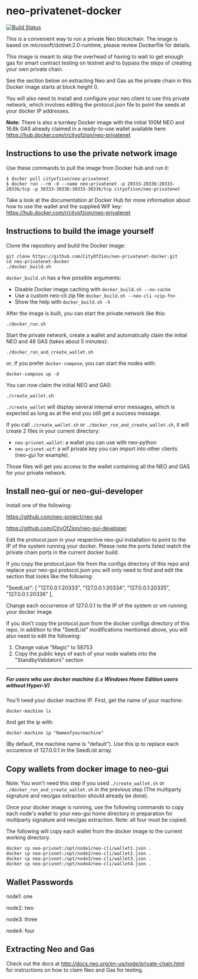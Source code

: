 # neo-privatenet-docker

[![Build Status](https://travis-ci.org/CityOfZion/neo-privatenet-docker.svg?branch=master)](https://travis-ci.org/CityOfZion/neo-privatenet-docker)

This is a convenient way to run a private Neo blockchain. The image is based on microsoft/dotnet:2.0-runtime,
please review Dockerfile for details.

This image is meant to skip the overhead of having to wait to get enough gas for smart contract testing on testnet and to bypass the steps of creating your own private chain.

See the section below on extracting Neo and Gas as the private chain in this Docker image starts at block height 0.

You will also need to install and configure your neo client to use this private network, which involves editing the protocol.json file to point the seeds at your docker IP addresses.

**Note:** There is also a turnkey Docker image with the initial 100M NEO and 16.6k GAS already claimed in a ready-to-use wallet available here: https://hub.docker.com/r/cityofzion/neo-privatenet


## Instructions to use the private network image

Use these commands to pull the image from Docker hub and run it:

    $ docker pull cityofzion/neo-privatenet
    $ docker run --rm -d --name neo-privatenet -p 20333-20336:20333-20336/tcp -p 30333-30336:30333-30336/tcp cityofzion/neo-privatenet

Take a look at the documentation at Docker Hub for more information about how to use the wallet and the supplied WIF key: https://hub.docker.com/r/cityofzion/neo-privatenet

## Instructions to build the image yourself

Clone the repository and build the Docker image:

    git clone https://github.com/CityOfZion/neo-privatenet-docker.git
    cd neo-privatenet-docker
    ./docker_build.sh

`docker_build.sh` has a few possible arguments:

* Disable Docker image caching with `docker_build.sh --no-cache`
* Use a custom neo-cli zip file `docker_build.sh --neo-cli <zip-fn>`
* Show the help with `docker_build.sh -h`

After the image is built, you can start the private network like this:

    ./docker_run.sh

Start the private network, create a wallet and automatically claim the initial NEO and 48 GAS (takes about 5 minutes):

    ./docker_run_and_create_wallet.sh

_or_, if you prefer `docker-compose`, you can start the nodes with:

    docker-compose up -d

You can now claim the initial NEO and GAS:

    ./create_wallet.sh

`./create_wallet` will display several internal error messages, which is expected as long as at the end you still get a success message.

If you call `./create_wallet.sh` or `./docker_run_and_create_wallet.sh`, it will create 2 files in your current directory:

- `neo-privnet.wallet`: a wallet you can use with neo-python
- `neo-privnet.wif`: a wif private key you can import into other clients (neo-gui for example).

Those files will get you access to the wallet containing all the NEO and GAS for your private network.

## Install neo-gui or neo-gui-developer

Install one of the following:

https://github.com/neo-project/neo-gui

https://github.com/CityOfZion/neo-gui-developer

Edit the protocol.json in your respective neo-gui installation to point to the IP of the system running your docker.
Please note the ports listed match the private chain ports in the current docker build.

If you copy the protocol.json file from the configs directory of this repo and replace your neo-gui protocol.json you will only need to find and edit the section that looks like the following:

"SeedList": [
    "127.0.0.1:20333",
    "127.0.0.1:20334",
    "127.0.0.1:20335",
    "127.0.0.1:20336"
],

Change each occurrence of 127.0.0.1 to the IP of the system or vm running your docker image.

If you don't copy the protocol.json from the docker configs directory of this repo, in addition to the "SeedList" modifications mentioned above, you will also need to edit the following:

1. Change value "Magic" to 56753
2. Copy the public keys of each of your node wallets into the "StandbyValidators" section

---

##### For users who use docker machine (i.e Windows Home Edition users without Hyper-V)

 You'll need your docker machine IP. First, get the name of your machine:

    docker-machine ls

And get the ip with:

    docker-machine ip "Nameofyourmachine"

(By default, the machine name is "default"). Use this ip to replace each occurence of 127.0.0.1 in the SeedList array.

## Copy wallets from docker image to neo-gui

Note: You won't need this step if you used `./create_wallet.sh` or `./docker_run_and_create_wallet.sh` in the previous step (The multiparty signature and neo/gas extraction should already be done).

Once your docker image is running, use the following commands to copy each node's wallet to your neo-gui home directory in preparation for multiparty signature and neo/gas extraction.
Note: all four must be copied.

The following will copy each wallet from the docker image to the current working directory.

    docker cp neo-privnet:/opt/node1/neo-cli/wallet1.json .
    docker cp neo-privnet:/opt/node2/neo-cli/wallet2.json .
    docker cp neo-privnet:/opt/node3/neo-cli/wallet3.json .
    docker cp neo-privnet:/opt/node4/neo-cli/wallet4.json .

## Wallet Passwords

node1: one

node2: two

node3: three

node4: four

## Extracting Neo and Gas
Check out the docs at http://docs.neo.org/en-us/node/private-chain.html for instructions on how to claim Neo and Gas
for testing.
